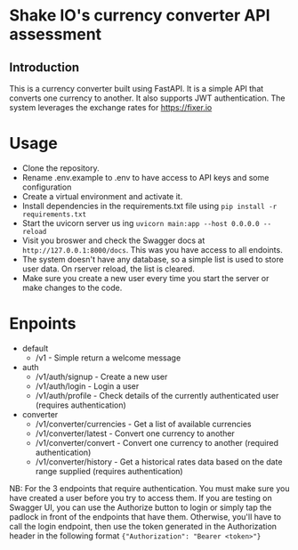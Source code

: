# Shake IO's currency converter API assessment

## Introduction

This is a currency converter built using FastAPI. It is a simple API that converts one currency to another. It also supports JWT authentication. The system leverages the exchange rates for https://fixer.io

# Usage

-   Clone the repository.
-   Rename .env.example to .env to have access to API keys and some configuration
-   Create a virtual environment and activate it.
-   Install dependencies in the requirements.txt file using `pip install -r requirements.txt`
-   Start the uvicorn server us ing `uvicorn main:app --host 0.0.0.0 --reload`
-   Visit you broswer and check the Swagger docs at `http://127.0.0.1:8000/docs`. This was you have access to all endoints.
-   The system doesn't have any database, so a simple list is used to store user data. On rserver reload, the list is cleared.
-   Make sure you create a new user every time you start the server or make changes to the code.

# Enpoints

-   default
    -   /v1 - Simple return a welcome message
-   auth
    -   /v1/auth/signup - Create a new user
    -   /v1/auth/login - Login a user
    -   /v1/auth/profile - Check details of the currently authenticated user (requires authentication)
-   converter
    -   /v1/converter/currencies - Get a list of available currencies
    -   /v1/converter/latest - Convert one currency to another
    -   /v1/converter/convert - Convert one currency to another (required authentication)
    -   /v1/converter/history - Get a historical rates data based on the date range supplied (requires authentication)

NB: For the 3 endpoints that require authentication. You must make sure you have created a user before you try to access them.
If you are testing on Swagger UI, you can use the Authorize button to login or simply tap the padlock in front of the endpoints that have them. Otherwise, you'll have to call the login endpoint, then use the token generated in the Authorization header in the following format `{"Authorization": "Bearer <token>"}`
 
